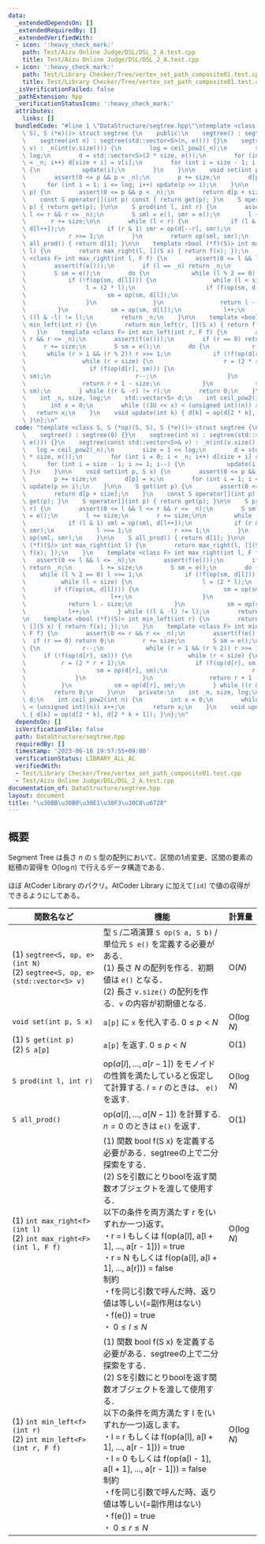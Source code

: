 ```yaml
---
data:
  _extendedDependsOn: []
  _extendedRequiredBy: []
  _extendedVerifiedWith:
  - icon: ':heavy_check_mark:'
    path: Test/Aizu Online Judge/DSL/DSL_2_A.test.cpp
    title: Test/Aizu Online Judge/DSL/DSL_2_A.test.cpp
  - icon: ':heavy_check_mark:'
    path: Test/Library Checker/Tree/vertex_set_path_composite01.test.cpp
    title: Test/Library Checker/Tree/vertex_set_path_composite01.test.cpp
  _isVerificationFailed: false
  _pathExtension: hpp
  _verificationStatusIcon: ':heavy_check_mark:'
  attributes:
    links: []
  bundledCode: "#line 1 \"DataStructure/segtree.hpp\"\ntemplate <class S, S (*op)(S,\
    \ S), S (*e)()> struct segtree {\n    public:\n    segtree() : segtree(0) {}\n\
    \    segtree(int n) : segtree(std::vector<S>(n, e())) {}\n    segtree(const std::vector<S>&\
    \ v) : _n(int(v.size())) {\n        log = ceil_pow2(_n);\n        size = 1 <<\
    \ log;\n        d = std::vector<S>(2 * size, e());\n        for (int i = 0; i\
    \ < _n; i++) d[size + i] = v[i];\n        for (int i = size - 1; i >= 1; i--)\
    \ {\n            update(i);\n        }\n    }\n\n    void set(int p, S x) {\n\
    \        assert(0 <= p && p < _n);\n        p += size;\n        d[p] = x;\n  \
    \      for (int i = 1; i <= log; i++) update(p >> i);\n    }\n\n    S get(int\
    \ p) {\n        assert(0 <= p && p < _n);\n        return d[p + size];\n    }\n\
    \    const S operator[](int p) const { return get(p); }\n    S operator[](int\
    \ p) { return get(p); }\n\n    S prod(int l, int r) {\n        assert(0 <= l &&\
    \ l <= r && r <= _n);\n        S sml = e(), smr = e();\n        l += size;\n \
    \       r += size;\n\n        while (l < r) {\n            if (l & 1) sml = op(sml,\
    \ d[l++]);\n            if (r & 1) smr = op(d[--r], smr);\n            l >>= 1;\n\
    \            r >>= 1;\n        }\n        return op(sml, smr);\n    }\n\n    S\
    \ all_prod() { return d[1]; }\n\n    template <bool (*f)(S)> int max_right(int\
    \ l) {\n        return max_right(l, [](S x) { return f(x); });\n    }\n    template\
    \ <class F> int max_right(int l, F f) {\n        assert(0 <= l && l <= _n);\n\
    \        assert(f(e()));\n        if (l == _n) return _n;\n        l += size;\n\
    \        S sm = e();\n        do {\n            while (l % 2 == 0) l >>= 1;\n\
    \            if (!f(op(sm, d[l]))) {\n                while (l < size) {\n   \
    \                 l = (2 * l);\n                    if (f(op(sm, d[l]))) {\n \
    \                       sm = op(sm, d[l]);\n                        l++;\n   \
    \                 }\n                }\n                return l - size;\n   \
    \         }\n            sm = op(sm, d[l]);\n            l++;\n        } while\
    \ ((l & -l) != l);\n        return _n;\n    }\n\n    template <bool (*f)(S)> int\
    \ min_left(int r) {\n        return min_left(r, [](S x) { return f(x); });\n \
    \   }\n    template <class F> int min_left(int r, F f) {\n        assert(0 <=\
    \ r && r <= _n);\n        assert(f(e()));\n        if (r == 0) return 0;\n   \
    \     r += size;\n        S sm = e();\n        do {\n            r--;\n      \
    \      while (r > 1 && (r % 2)) r >>= 1;\n            if (!f(op(d[r], sm))) {\n\
    \                while (r < size) {\n                    r = (2 * r + 1);\n  \
    \                  if (f(op(d[r], sm))) {\n                        sm = op(d[r],\
    \ sm);\n                        r--;\n                    }\n                }\n\
    \                return r + 1 - size;\n            }\n            sm = op(d[r],\
    \ sm);\n        } while ((r & -r) != r);\n        return 0;\n    }\n\n    private:\n\
    \    int _n, size, log;\n    std::vector<S> d;\n    int ceil_pow2(int n) {\n \
    \       int x = 0;\n        while ((1U << x) < (unsigned int)(n)) x++;\n     \
    \   return x;\n    }\n    void update(int k) { d[k] = op(d[2 * k], d[2 * k + 1]);\
    \ }\n};\n"
  code: "template <class S, S (*op)(S, S), S (*e)()> struct segtree {\n    public:\n\
    \    segtree() : segtree(0) {}\n    segtree(int n) : segtree(std::vector<S>(n,\
    \ e())) {}\n    segtree(const std::vector<S>& v) : _n(int(v.size())) {\n     \
    \   log = ceil_pow2(_n);\n        size = 1 << log;\n        d = std::vector<S>(2\
    \ * size, e());\n        for (int i = 0; i < _n; i++) d[size + i] = v[i];\n  \
    \      for (int i = size - 1; i >= 1; i--) {\n            update(i);\n       \
    \ }\n    }\n\n    void set(int p, S x) {\n        assert(0 <= p && p < _n);\n\
    \        p += size;\n        d[p] = x;\n        for (int i = 1; i <= log; i++)\
    \ update(p >> i);\n    }\n\n    S get(int p) {\n        assert(0 <= p && p < _n);\n\
    \        return d[p + size];\n    }\n    const S operator[](int p) const { return\
    \ get(p); }\n    S operator[](int p) { return get(p); }\n\n    S prod(int l, int\
    \ r) {\n        assert(0 <= l && l <= r && r <= _n);\n        S sml = e(), smr\
    \ = e();\n        l += size;\n        r += size;\n\n        while (l < r) {\n\
    \            if (l & 1) sml = op(sml, d[l++]);\n            if (r & 1) smr = op(d[--r],\
    \ smr);\n            l >>= 1;\n            r >>= 1;\n        }\n        return\
    \ op(sml, smr);\n    }\n\n    S all_prod() { return d[1]; }\n\n    template <bool\
    \ (*f)(S)> int max_right(int l) {\n        return max_right(l, [](S x) { return\
    \ f(x); });\n    }\n    template <class F> int max_right(int l, F f) {\n     \
    \   assert(0 <= l && l <= _n);\n        assert(f(e()));\n        if (l == _n)\
    \ return _n;\n        l += size;\n        S sm = e();\n        do {\n        \
    \    while (l % 2 == 0) l >>= 1;\n            if (!f(op(sm, d[l]))) {\n      \
    \          while (l < size) {\n                    l = (2 * l);\n            \
    \        if (f(op(sm, d[l]))) {\n                        sm = op(sm, d[l]);\n\
    \                        l++;\n                    }\n                }\n    \
    \            return l - size;\n            }\n            sm = op(sm, d[l]);\n\
    \            l++;\n        } while ((l & -l) != l);\n        return _n;\n    }\n\
    \n    template <bool (*f)(S)> int min_left(int r) {\n        return min_left(r,\
    \ [](S x) { return f(x); });\n    }\n    template <class F> int min_left(int r,\
    \ F f) {\n        assert(0 <= r && r <= _n);\n        assert(f(e()));\n      \
    \  if (r == 0) return 0;\n        r += size;\n        S sm = e();\n        do\
    \ {\n            r--;\n            while (r > 1 && (r % 2)) r >>= 1;\n       \
    \     if (!f(op(d[r], sm))) {\n                while (r < size) {\n          \
    \          r = (2 * r + 1);\n                    if (f(op(d[r], sm))) {\n    \
    \                    sm = op(d[r], sm);\n                        r--;\n      \
    \              }\n                }\n                return r + 1 - size;\n  \
    \          }\n            sm = op(d[r], sm);\n        } while ((r & -r) != r);\n\
    \        return 0;\n    }\n\n    private:\n    int _n, size, log;\n    std::vector<S>\
    \ d;\n    int ceil_pow2(int n) {\n        int x = 0;\n        while ((1U << x)\
    \ < (unsigned int)(n)) x++;\n        return x;\n    }\n    void update(int k)\
    \ { d[k] = op(d[2 * k], d[2 * k + 1]); }\n};\n"
  dependsOn: []
  isVerificationFile: false
  path: DataStructure/segtree.hpp
  requiredBy: []
  timestamp: '2023-06-18 19:57:55+09:00'
  verificationStatus: LIBRARY_ALL_AC
  verifiedWith:
  - Test/Library Checker/Tree/vertex_set_path_composite01.test.cpp
  - Test/Aizu Online Judge/DSL/DSL_2_A.test.cpp
documentation_of: DataStructure/segtree.hpp
layout: document
title: "\u30BB\u30B0\u30E1\u30F3\u30C8\u6728"
---
```


## 概要
Segment Tree は長さ $n$ の `S` 型の配列において、区間の1点変更、区間の要素の総積の習得を $\text{O}(\log n)$ で行えるデータ構造である．<br><br>
ほぼ AtCoder Library のパクリ。AtCoder Library に加えて`[id]` で値の収得ができるようにしてある。<br>


|関数名など|機能|計算量|
|---------|----|-----|
|(1) `segtree<S, op, e>(int N)` <br> (2) `segtree<S, op, e>(std::vector<S> v)` | 型 `S` /二項演算 `S op(S a, S b)` /単位元 `S e()` を定義する必要がある．<br> (1) 長さ $N$ の配列を作る．初期値は `e()` となる．<br> (2) 長さ `v.size()` の配列を作る．`v` の内容が初期値となる. | $\text{O}(N)$ |
| `void set(int p, S x)` | `a[p]` に `x` を代入する.   $0 \leq p < N$  | $\text{O}(\log N)$ |
|(1) `S get(int p)` <br> (2) `S a[p]` | `a[p]` を返す. $0 \leq p < N$  | $\text{O}(1)$ |
| `S prod(int l, int r)`| $\text{op}(a[l], \ldots, a[r - 1])$ をモノイドの性質を満たしていると仮定して計算する. $l = r$ のときは、 `e()` を返す. | $\text{O}(\log N)$ |
| `S all_prod()` | $\text{op}(a[l], \ldots, a[N - 1])$ を計算する.  $n = 0$ のときは `e()` を返す．| $\text{O}(1)$ |
|(1) `int max_right<f>(int l)` <br> (2) `int max_right<F>(int l, F f)` | (1) 関数 bool f(S x) を定義する必要がある．segtreeの上で二分探索をする．<br> (2) Sを引数にとりboolを返す関数オブジェクトを渡して使用する．<br> 以下の条件を両方満たす r を(いずれか一つ)返す。 <br>・r = l もしくは f(op(a[l], a[l + 1], ..., a[r - 1])) = true <br>・r = N もしくは f(op(a[l], a[l + 1], ..., a[r])) = false <br> 制約 <br>・fを同じ引数で呼んだ時、返り値は等しい(=副作用はない) <br>・f(e()) = true <br>・ $0 \leq l \leq N$ |$\text{O}(\log N)$|
|(1) `int min_left<f>(int r)` <br> (2) `int min_left<F>(int r, F f)` |(1) 関数 bool f(S x) を定義する必要がある．segtreeの上で二分探索をする．<br>(2) Sを引数にとりboolを返す関数オブジェクトを渡して使用する．<br> 以下の条件を両方満たす l を(いずれか一つ)返します。<br>・l = r もしくは f(op(a[l], a[l + 1], ..., a[r - 1])) = true<br>・l = 0 もしくは f(op(a[l - 1], a[l + 1], ..., a[r - 1])) = false<br>制約<br>・fを同じ引数で呼んだ時、返り値は等しい(=副作用はない)<br>・f(e()) = true<br>・ $0 \leq r \leq N$ | $\text{O}(\log N)$ |
